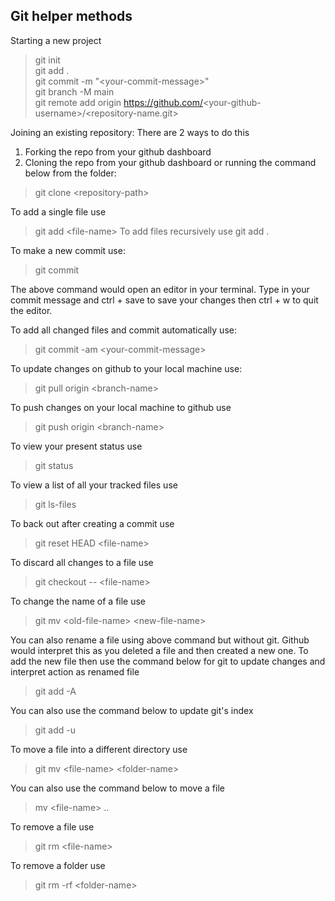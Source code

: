 ## Git helper methods

Starting a new project
> git init <br>
> git add .<br>
> git commit -m "\<your-commit-message\>"<br>
> git branch -M main<br>
> git remote add origin https://github.com/<your-github-username\>/<repository-name.git><br>


Joining an existing repository: There are 2 ways to do this
1. Forking the repo from your github dashboard
2. Cloning the repo from your github dashboard or running the command below from the folder:
> git clone <repository-path\>


To add a single file use
> git add <file-name\>
To add files recursively use
> git add .


To make a new commit use:
> git commit

The above command would open an editor in your terminal. Type in your commit message and ctrl + save to save your changes then ctrl + w to quit the editor.

To add all changed files and commit automatically use:
> git commit -am <your-commit-message\>

To update changes on github to your local machine use:
> git pull origin <branch-name\>

To push changes on your local machine to github use
> git push origin <branch-name\>

To view your present status use
> git status

To view a list of all your tracked files use
> git ls-files

To back out after creating a commit use
> git reset HEAD <file-name\>

To discard all changes to a file use
> git checkout -- <file-name\>

To change the name of a file use
> git mv <old-file-name\> <new-file-name\>

You can also rename a file using above command but without git. Github would interpret this as you deleted a file and then created a new one. To add the new file then use the command below for git to update changes and interpret action as renamed file

> git add -A

You can also use the command below to update git's index
> git add -u

To move a file into a different directory use
> git mv <file-name\> <folder-name\>

You can also use the command below to move a file
> mv <file-name\> ..

To remove a file use
> git rm <file-name\>

To remove a folder use
> git rm -rf <folder-name\>